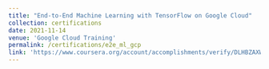 ```yaml
---
title: "End-to-End Machine Learning with TensorFlow on Google Cloud"
collection: certifications
date: 2021-11-14	
venue: 'Google Cloud Training'
permalink: /certifications/e2e_ml_gcp
link: 'https://www.coursera.org/account/accomplishments/verify/DLHBZAXW55UD'
---
```

